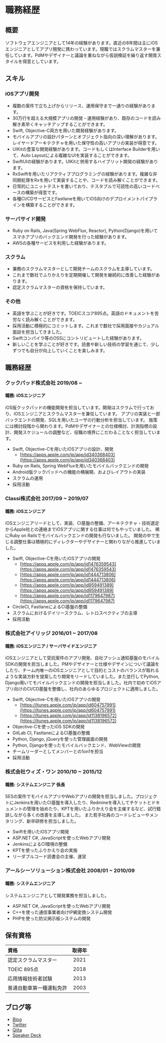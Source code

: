 # 職務経歴
## 概要
ソフトウェアエンジニアとして14年の経験があります。直近の8年間は主にiOSエンジニアとしてアプリ開発に携わっています。現職ではスクラムマスターを兼任しています。PdMやデザイナーと議論を重ねながら仮説検証を繰り返す開発スタイルを得意としています。

## スキル
### iOSアプリ開発
- 複数の案件で立ち上げからリリース、運用保守まで一通りの経験があります。
- 30万行を超える大規模アプリの開発・運用経験があり、既存のコードを読み解き素早くキャッチアップすることができます。
- Swift, Objective-C両方を用いた開発経験があります。
- モバイルアプリの設計パターンとオブジェクト指向の深い理解があります。レイヤードアーキテクチャを用いた保守性の高いアプリの実装が得意です。
- UIKitの豊富な開発経験があります。コードもしくはInterface Builderを用いて、Auto Layoutによる複雑なUIを実装することができます。
- SwiftUIの経験があります。UIKitと併用するハイブリット開発の経験があります。
- RxSwiftを用いたリアクティブプログラミングの経験があります。複雑な非同期処理をRxを用いて実装することや、コードを読み解くことができます。
- 日常的にユニットテストを書いており、テスタブルで可読性の高いコードベースの構築が得意です。
- 各種CI/CDサービスとFastlaneを用いてiOS向けのデプロイメントパイプラインを構築することができます。

### サーバサイド開発
- Ruby on Rails, Java(Spring WebFlux, Reactor), Python(Django)を用いてスマホアプリのバックエンド開発を行った経験があります。
- AWSの各種サービスを利用した経験があります。

### スクラム
- 兼務のスクラムマスターとして開発チームのスクラムを主導しています。
- これまで数社でふりかえりを定期開催して開発を継続的に改善した経験があります。
- 認定スクラムマスターの資格を保持しています。

### その他
- 英語を学ぶことが好きです。TOEICスコア895点。英語のドキュメントを苦労なく読み解くことができます。
- 採用活動に積極的にコミットします。これまで数社で採用面接やカジュアル面談を担当してきました。
- Swiftコンパイラ等のOSSにコントリビュートした経験があります。
- 新しいことを学ぶことが好きです。読書や新しい技術の学習を通じて、少しずつでも自分が向上していくことを楽しみます。

## 職務経歴
### クックパッド株式会社 2019/08 ~
#### 職務: iOSエンジニア

iOS版クックパッドの機能開発を担当しています。開発はスクラムで行っており、iOSエンジニアとスクラムマスターを兼任しています。
アプリの実装と一部バックエンドの開発、SQLを用いたユーザの行動分析を担当しています。
施策には検討段階から関わります。PdMやデザイナーとの仕様検討、計測指標の設計、開発スケジュールの調整など、役職の境界にこだわることなく担当しています。

- Swift, Objective-Cを用いたiOSアプリの設計、開発
  - [https://apps.apple.com/jp/app/id340368403](https://apps.apple.com/jp/app/id340368403)
- Ruby on Rails, Spring WebFluxを用いたモバイルバックエンドの開発
- Android版クックパッドへの機能の横展開、およびレイアウトの実装
- スクラムの運用
- 採用活動

### Classi株式会社 2017/09 ~ 2019/07
#### 職務: iOSエンジニア

iOSエンジニアリードとして、実装、CI基盤の整備、アーキテクチャ・技術選定からApple社との連絡までiOSアプリに関する仕事は何でもやっていました。
稀にRuby on Railsでモバイルバックエンドの開発も行ないました。
開発の中で生じる調整仕事は積極的にディレクターやデザイナーと関わりながら推進していました。

- Swift, Objective-Cを用いたiOSアプリの開発
  - [https://apps.apple.com/jp/app/id1476359543](https://apps.apple.com/jp/app/id1476359543)
  - [https://apps.apple.com/jp/app/id1444713806](https://apps.apple.com/jp/app/id1444713806)
  - [https://apps.apple.com/jp/app/id959491389](https://apps.apple.com/jp/app/id959491389)
  - [https://apps.apple.com/jp/app/id1179647987](https://apps.apple.com/jp/app/id1179647987)
- CircleCI, FastlaneによるCI基盤の整備
- スクラムにおけるデイリースクラム、レトロスペクティブの主導
- 採用活動

### 株式会社アイリッジ 2016/01 ~ 2017/08
#### 職務: iOSエンジニア / サーバサイドエンジニア

iOSエンジニアとして受託案件のアプリ開発、自社プッシュ通知基盤のモバイルSDKの開発を担当しました。PMやデザイナーと仕様やデザインについて議論をしたり、チーム内唯一のiOSエンジニアとして目的とコストのバランスが取れるような実装方針を提案したり開発をリードしていました。また並行してPython, Django用いてモバイルバックエンドの開発を担当しました。社内で初めてiOSアプリ向けのCI/CD基盤を整備し、社内のあらゆるプロジェクトに適用しました。

- Swift, Objective-Cを用いたiOSアプリの開発
  - [https://itunes.apple.com/jp/app/id604757991](https://itunes.apple.com/jp/app/id604757991)
  - [https://itunes.apple.com/jp/app/id1138196572](https://itunes.apple.com/jp/app/id1138196572)
- Objective-Cを使ったiOS SDKの開発
- GitLab CI, FastlaneによるCI基盤の整備
- Python, Django, jQueryを使った管理画面の開発
- Python, Djangoを使ったモバイルバックエンド、WebViewの開発
- チームリーダーとしてメンバーとの1on1を担当
- 採用活動

### 株式会社ウィズ・ワン 2010/10 ~ 2015/12
#### 職務: システムエンジニア 係長

SESの案件でモバイルアプリやWebアプリの開発を担当しました。プロジェクトにJenkinsを用いたCI基盤を導入したり、Redmineを導入してチケットとドキュメントの管理を始めたり、KPTを用いたふりかえり会を主催するなど、試行錯誤しながら多くの改善を主導しました。
また若手社員のコードレビューやメンタリング、新卒研修を担当しました。

- Swiftを用いたiOSアプリ開発
- ASP.NET C#, JavaScriptを使ったWebアプリ開発
- JenkinsによるCI環境の整備
- KPTを使ったふりかえり会の実施
- リーダブルコード読書会の主催、運営

### アールシーソリューション株式会社 2008/01 ~ 2010/09
#### 職務: システムエンジニア

システムエンジニアとして開発業務を担当しました。

- ASP.NET C#, JavaScriptを使ったWebアプリ開発
- C++を使った通信事業者向けIP網変換システム開発
- PHPを使った防災掲示板システムの開発

## 保有資格
|資格|取得年|
|:----|:-------:|
|認定スクラムマスター|2021|
|TOEIC 895点|2018|
|応用情報技術者試験|2013|
|普通自動車第一種運転免許|2003|

## ブログ等

- [Blog](http://enmtknt.hateblo.jp/)
- [Twitter](https://twitter.com/enomotok_)
- [Qiita](https://qiita.com/enomotok)
- [Speaker Deck](https://speakerdeck.com/enomotok)

